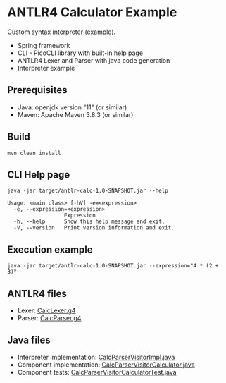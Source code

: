 # ANTLR4 Calculator Example

Custom syntax interpreter (example).

- Spring framework
- CLI - PicoCLI library with built-in help page
- ANTLR4 Lexer and Parser with java code generation
- Interpreter example

## Prerequisites

- Java: openjdk version "11" (or similar)
- Maven: Apache Maven 3.8.3 (or similar)

## Build

```
mvn clean install
```

## CLI Help page 

```
java -jar target/antlr-calc-1.0-SNAPSHOT.jar --help
```

```
Usage: <main class> [-hV] -e=<expression>
  -e, --expression=<expression>
                  Expression
  -h, --help      Show this help message and exit.
  -V, --version   Print version information and exit.
```

## Execution example

```
java -jar target/antlr-calc-1.0-SNAPSHOT.jar --expression="4 * (2 + 3)"
```

## ANTLR4 files

- Lexer: [CalcLexer.g4](src/main/antlr4/com/ilyamur/antlrcalc/CalcLexer.g4)
- Parser: [CalcParser.g4](src/main/antlr4/com/ilyamur/antlrcalc/CalcParser.g4)

## Java files

- Interpreter implementation: [CalcParserVisitorImpl.java](src/main/java/com/ilyamur/antlrcalc/parser/CalcParserVisitorImpl.java)
- Component implementation: [CalcParserVisitorCalculator.java](src/main/java/com/ilyamur/antlrcalc/service/CalcParserVisitorCalculator.java)
- Component tests: [CalcParserVisitorCalculatorTest.java](src/test/java/com/ilyamur/antlrcalc/service/CalcParserVisitorCalculatorTest.java)
